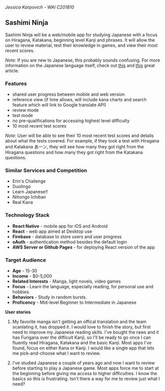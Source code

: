 *Jessica Karpovich* - *WAI C201810*

## Sashimi Ninja
Sashimi Ninja will be a web/mobile app for studying Japanese with a focus on Hiragana, Katakana, beginning level Kanji and phrases. It will allow the user to review material, test their knowledge in games, and view their most recent scores.

*Note:* If you are new to Japanese, this probably sounds confusing. For more information on the Japanese language itself, check out [this](https://www.iwillteachyoualanguage.com/learn/japanese) and [this](https://www.fluentin3months.com/easy-japanese/) great article.

### Features
- shared user progress between mobile and web version
- reference view (if time allows, will include kana charts and search feature which will link to Google translate API)
- review mode
- test mode
- no pre-qualifications for accessing highest level difficulty
- 10 most recent test scores

*Note:* User will be able to see their 10 most recent test scores and details about what the tests covered. For example, if they took a test with Hiragana and Katakana あーン, they will see how many they got right from the Hiragana questions and how many they got right from the Katakana questions.

### Similar Services and Competition
- Erin's Challenge
- Duolingo
- Learn Japanese!!
- Nihongo Ichiban
- Real Kana

### Technology Stack
- **React Native** - mobile app for iOS and Android
- **React** - web app aimed at Desktop use
- **Firebase** - database to store users and user progress
- **oAuth** - authentication method besides the default login
- **AWS Server or Github Pages** - for deploying React version of the app

### Target Audience
- **Age** - 15-30
- **Income** - $0-5,000
- **Related Interests** - Manga, light novels, video games
- **Focus** - Learn the language, especially reading, for personal use and hobbies.
- **Behaviors** - Study in random bursts.
- **Proficency** - Mid-level Beginner to Intermediate in Japanese

**User stories**

1. My favorite manga isn't getting an offical translation and the team scanlating it, has dropped it. I would love to finish the story, but first need to improve my Japanese reading skills. I've bought the raws and it has Furigana over the difficult Kanji, so I'll be ready to go once I can fluently read Hiragana, Katakana and the basic Kanji. Most apps I've found, focus on either Kana or Kanji. I would like a single app that lets me pick-and-choose what I want to review.

2. I've studied Japanese a couple of years ago and now I want to review before starting to play a Japanese game. Most apps force me to start at the beginning before giving me access to higher difficulties. I know the basics so this is frustrating. Isn't there a way for me to review just what I need?